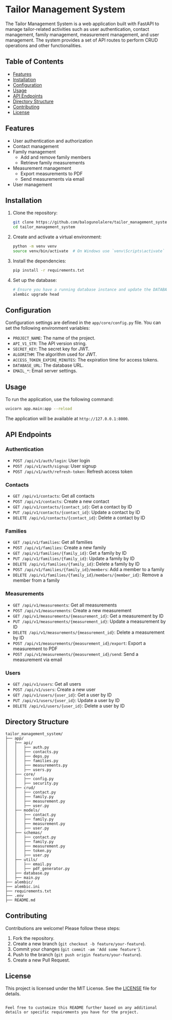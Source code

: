 
# Tailor Management System

The Tailor Management System is a web application built with FastAPI to manage tailor-related activities such as user authentication, contact management, family management, measurement management, and user management. The system provides a set of API routes to perform CRUD operations and other functionalities.

## Table of Contents

- [Features](#features)
- [Installation](#installation)
- [Configuration](#configuration)
- [Usage](#usage)
- [API Endpoints](#api-endpoints)
- [Directory Structure](#directory-structure)
- [Contributing](#contributing)
- [License](#license)

## Features

- User authentication and authorization
- Contact management
- Family management
  - Add and remove family members
  - Retrieve family measurements
- Measurement management
  - Export measurements to PDF
  - Send measurements via email
- User management

## Installation

1. Clone the repository:

    ```bash
    git clone https://github.com/balogunolalere/tailor_management_system.git
    cd tailor_management_system
    ```

2. Create and activate a virtual environment:

    ```bash
    python -m venv venv
    source venv/bin/activate  # On Windows use `venv\Scripts\activate`
    ```

3. Install the dependencies:

    ```bash
    pip install -r requirements.txt
    ```

4. Set up the database:

    ```bash
    # Ensure you have a running database instance and update the DATABASE_URL in the .env file
    alembic upgrade head
    ```

## Configuration

Configuration settings are defined in the `app/core/config.py` file. You can set the following environment variables:

- `PROJECT_NAME`: The name of the project.
- `API_V1_STR`: The API version string.
- `SECRET_KEY`: The secret key for JWT.
- `ALGORITHM`: The algorithm used for JWT.
- `ACCESS_TOKEN_EXPIRE_MINUTES`: The expiration time for access tokens.
- `DATABASE_URL`: The database URL.
- `EMAIL_*`: Email server settings.

## Usage

To run the application, use the following command:

```bash
uvicorn app.main:app --reload
```

The application will be available at `http://127.0.0.1:8000`.

## API Endpoints

### Authentication

- `POST /api/v1/auth/login`: User login
- `POST /api/v1/auth/signup`: User signup
- `POST /api/v1/auth/refresh-token`: Refresh access token

### Contacts

- `GET /api/v1/contacts`: Get all contacts
- `POST /api/v1/contacts`: Create a new contact
- `GET /api/v1/contacts/{contact_id}`: Get a contact by ID
- `PUT /api/v1/contacts/{contact_id}`: Update a contact by ID
- `DELETE /api/v1/contacts/{contact_id}`: Delete a contact by ID

### Families

- `GET /api/v1/families`: Get all families
- `POST /api/v1/families`: Create a new family
- `GET /api/v1/families/{family_id}`: Get a family by ID
- `PUT /api/v1/families/{family_id}`: Update a family by ID
- `DELETE /api/v1/families/{family_id}`: Delete a family by ID
- `POST /api/v1/families/{family_id}/members`: Add a member to a family
- `DELETE /api/v1/families/{family_id}/members/{member_id}`: Remove a member from a family

### Measurements

- `GET /api/v1/measurements`: Get all measurements
- `POST /api/v1/measurements`: Create a new measurement
- `GET /api/v1/measurements/{measurement_id}`: Get a measurement by ID
- `PUT /api/v1/measurements/{measurement_id}`: Update a measurement by ID
- `DELETE /api/v1/measurements/{measurement_id}`: Delete a measurement by ID
- `POST /api/v1/measurements/{measurement_id}/export`: Export a measurement to PDF
- `POST /api/v1/measurements/{measurement_id}/send`: Send a measurement via email

### Users

- `GET /api/v1/users`: Get all users
- `POST /api/v1/users`: Create a new user
- `GET /api/v1/users/{user_id}`: Get a user by ID
- `PUT /api/v1/users/{user_id}`: Update a user by ID
- `DELETE /api/v1/users/{user_id}`: Delete a user by ID

## Directory Structure

```plaintext
tailor_management_system/
├── app/
│   ├── api/
│   │   ├── auth.py
│   │   ├── contacts.py
│   │   ├── deps.py
│   │   ├── families.py
│   │   ├── measurements.py
│   │   ├── users.py
│   ├── core/
│   │   ├── config.py
│   │   ├── security.py
│   ├── crud/
│   │   ├── contact.py
│   │   ├── family.py
│   │   ├── measurement.py
│   │   ├── user.py
│   ├── models/
│   │   ├── contact.py
│   │   ├── family.py
│   │   ├── measurement.py
│   │   ├── user.py
│   ├── schemas/
│   │   ├── contact.py
│   │   ├── family.py
│   │   ├── measurement.py
│   │   ├── token.py
│   │   ├── user.py
│   ├── utils/
│   │   ├── email.py
│   │   ├── pdf_generator.py
│   ├── database.py
│   ├── main.py
├── alembic/
├── alembic.ini
├── requirements.txt
├── .env
├── README.md
```

## Contributing

Contributions are welcome! Please follow these steps:

1. Fork the repository.
2. Create a new branch (`git checkout -b feature/your-feature`).
3. Commit your changes (`git commit -am 'Add some feature'`).
4. Push to the branch (`git push origin feature/your-feature`).
5. Create a new Pull Request.

## License

This project is licensed under the MIT License. See the [LICENSE](LICENSE) file for details.
```

Feel free to customize this README further based on any additional details or specific requirements you have for the project.